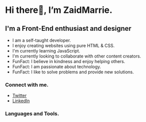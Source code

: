 # Hi there👋, I’m ZaidMarrie.

## I'm a Front-End enthusiast and designer

- I am a self-taught developer.
- I enjoy creating websites using pure HTML & CSS.
- I'm currently learning JavaScript.
- I'm currently looking to collaborate with other content creators.
- FunFact: I believe in kindness and enjoy helping others.
- FunFact: I am passionate about technology.
- FunFact: I like to solve problems and provide new solutions.

### Connect with me.

- [Twitter](https://twitter.com/LeKoels27)
- [LinkedIn](https://www.linkedin.com/in/zaidmarrie27id/)

### Languages and Tools.

